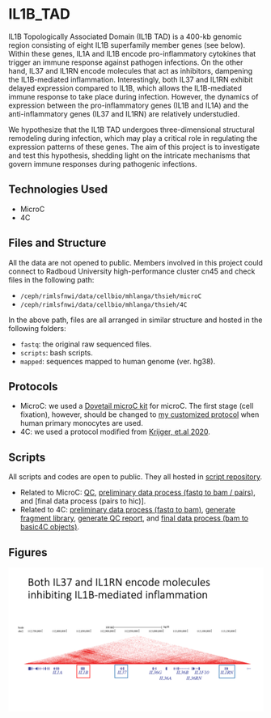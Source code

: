 # IL1B_TAD

IL1B Topologically Associated Domain (IL1B TAD) is a 400-kb genomic region consisting of eight IL1B superfamily member genes (see below). Within these genes, IL1A and IL1B encode pro-inflammatory cytokines that trigger an immune response against pathogen infections. On the other hand, IL37 and IL1RN encode molecules that act as inhibitors, dampening the IL1B-mediated inflammation. Interestingly, both IL37 and IL1RN exhibit delayed expression compared to IL1B, which allows the IL1B-mediated immune response to take place during infection. However, the dynamics of expression between the pro-inflammatory genes (IL1B and IL1A) and the anti-inflammatory genes (IL37 and IL1RN) are relatively understudied.

We hypothesize that the IL1B TAD undergoes three-dimensional structural remodeling during infection, which may play a critical role in regulating the expression patterns of these genes. The aim of this project is to investigate and test this hypothesis, shedding light on the intricate mechanisms that govern immune responses during pathogenic infections.

## Technologies Used

- MicroC
- 4C

## Files and Structure

All the data are not opened to public. Members involved in this project could connect to Radboud University high-performance cluster cn45 and check files in the following path:

- `/ceph/rimlsfnwi/data/cellbio/mhlanga/thsieh/microC`
- `/ceph/rimlsfnwi/data/cellbio/mhlanga/thsieh/4C`

In the above path, files are all arranged in similar structure and hosted in the following folders:

- `fastq`: the original raw sequenced files.
- `scripts`: bash scripts.
- `mapped`: sequences mapped to human genome (ver. hg38).

## Protocols

- MicroC: we used a [Dovetail microC kit](./protocol/Rahman%20-%20Dovetail-Micro-C%20Kit-User-Guide-Version-1.2.pdf) for microC. The first stage (cell fixation), however, should be changed to [my customized protocol](./protocol/Fix-cells-for-microC-human-monocytes.pdf) when human primary monocytes are used.
- 4C: we used a protocol modified from [Krijger, et.al 2020](./protocol/Krijger-2020.pdf).

## Scripts

All scripts and codes are open to public. They all hosted in [script repository](./script/).

- Related to MicroC: [QC](./script/qc.sh), [preliminary data process (fastq to bam / pairs)](./script/process.sh), and [final data process (pairs to hic)].
- Related to 4C: [preliminary data process (fastq to bam)](./script/bowtie2.sh), [generate fragment library](./script/fragmentLibrary.R), [generate QC report](./script/4Csummary.R), and [final data process (bam to basic4C objects)](./script/basic4C.R).

## Figures

<p float="left">
  <img src="./figure/IL1B_family.png" width="700" />
</p>
